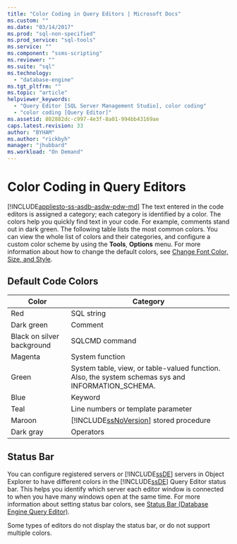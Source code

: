 ```yaml
---
title: "Color Coding in Query Editors | Microsoft Docs"
ms.custom: ""
ms.date: "03/14/2017"
ms.prod: "sql-non-specified"
ms.prod_service: "sql-tools"
ms.service: ""
ms.component: "ssms-scripting"
ms.reviewer: ""
ms.suite: "sql"
ms.technology: 
  - "database-engine"
ms.tgt_pltfrm: ""
ms.topic: "article"
helpviewer_keywords: 
  - "Query Editor [SQL Server Management Studio], color coding"
  - "color coding [Query Editor]"
ms.assetid: 802882dc-c997-4e3f-8a01-994bb43169ae
caps.latest.revision: 33
author: "BYHAM"
ms.author: "rickbyh"
manager: "jhubbard"
ms.workload: "On Demand"
---
```

# Color Coding in Query Editors
[!INCLUDE[appliesto-ss-asdb-asdw-pdw-md](../../includes/appliesto-ss-asdb-asdw-pdw-md.md)]
  The text entered in the code editors is assigned a category; each category is identified by a color. The colors help you quickly find text in your code. For example, comments stand out in dark green. The following table lists the most common colors. You can view the whole list of colors and their categories, and configure a custom color scheme by using the **Tools**, **Options** menu. For more information about how to change the default colors, see [Change Font Color, Size, and Style](../../relational-databases/scripting/change-font-color-size-and-style.md).  
  
## Default Code Colors  
  
|Color|Category|  
|-----------|--------------|  
|Red|SQL string|  
|Dark green|Comment|  
|Black on silver background|SQLCMD command|  
|Magenta|System function|  
|Green|System table, view, or table-valued function. Also, the system schemas sys and INFORMATION_SCHEMA.|  
|Blue|Keyword|  
|Teal|Line numbers or template parameter|  
|Maroon|[!INCLUDE[ssNoVersion](../../includes/ssnoversion-md.md)] stored procedure|  
|Dark gray|Operators|  
  
## Status Bar  
 You can configure registered servers or [!INCLUDE[ssDE](../../includes/ssde-md.md)] servers in Object Explorer to have different colors in the [!INCLUDE[ssDE](../../includes/ssde-md.md)] Query Editor status bar. This helps you identify which server each editor window is connected to when you have many windows open at the same time. For more information about setting status bar colors, see [Status Bar &#40;Database Engine Query Editor&#41;](../../relational-databases/scripting/status-bar-database-engine-query-editor.md).  
  
 Some types of editors do not display the status bar, or do not support multiple colors.  
  
  
